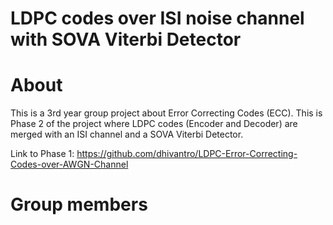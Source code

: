 # LDPC codes over ISI noise channel with SOVA Viterbi Detector

# About
This is a 3rd year group project about Error Correcting Codes (ECC).
This is Phase 2 of the project where LDPC codes (Encoder and Decoder) are merged with an ISI channel and a SOVA Viterbi Detector.

Link to Phase 1:
https://github.com/dhivantro/LDPC-Error-Correcting-Codes-over-AWGN-Channel

# Group members



